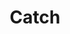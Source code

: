 ---
facebook: https://facebook.com/PayWithCatch
instagram: https://instagram.com/paywithcatch
logohandle: getcatch
sort: catch
title: Catch
twitter: https://x.com/paywithcatch
website: https://www.getcatch.com/
---